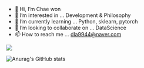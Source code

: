 - 👋 Hi, I’m Chae won
- 👀 I’m interested in ... Development & Philosophy
- 🌱 I’m currently learning ... Python, sklearn, pytorch
- 💞️ I’m looking to collaborate on ... DataScience
- 📫 How to reach me ... dla9944@naver.com


<img src="https://img.shields.io/badge/python-yellow?style=flat&logo=python&logoColor=3776AB"/>

![Anurag's GitHub stats](https://github-readme-stats.vercel.app/api?username=dla9944&show_icons=true&theme=dracula)

<!---
dla9944/dla9944 is a ✨ special ✨ repository because its `README.md` (this file) appears on your GitHub profile.
You can click the Preview link to take a look at your changes.
--->

